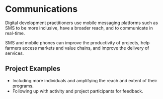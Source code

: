 # Communications

Digital development practitioners use mobile messaging platforms such as SMS to be more inclusive, have a broader reach, and to communicate in real-time.

SMS and mobile phones can improve the productivity of projects, help farmers access markets and value chains, and improve the delivery of services.

## Project Examples

* Including more individuals and amplifying the reach and extent of their programs.
* Following up with activity and project participants for feedback.



